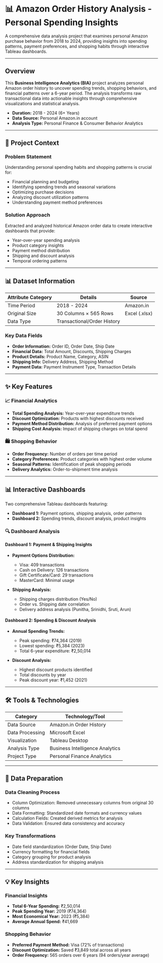 # 📊 Amazon Order History Analysis - Personal Spending Insights

A comprehensive data analysis project that examines personal Amazon purchase behavior from 2018 to 2024, providing insights into spending patterns, payment preferences, and shopping habits through interactive Tableau dashboards.

---

## Overview

This **Business Intelligence Analytics (BIA)** project analyzes personal Amazon order history to uncover spending trends, shopping behaviors, and financial patterns over a 6-year period. The analysis transforms raw transactional data into actionable insights through comprehensive visualizations and statistical analysis.

- **Duration:** 2018 - 2024 (6+ Years)  
- **Data Source:** Personal Amazon.in account  
- **Analysis Type:** Personal Finance & Consumer Behavior Analytics

---

## 🎯 Project Context

### Problem Statement

Understanding personal spending habits and shopping patterns is crucial for:

- Financial planning and budgeting  
- Identifying spending trends and seasonal variations  
- Optimizing purchase decisions  
- Analyzing discount utilization patterns  
- Understanding payment method preferences  

### Solution Approach

Extracted and analyzed historical Amazon order data to create interactive dashboards that provide:

- Year-over-year spending analysis  
- Product category insights  
- Payment method distribution  
- Shipping and discount analysis  
- Temporal ordering patterns  

---

## 📊 Dataset Information

| Attribute Category | Details                   | Source          |
|--------------------|---------------------------|-----------------|
| Time Period        | 2018 - 2024               | Amazon.in       |
| Original Size      | 30 Columns × 565 Rows     | Excel (.xlsx)   |
| Data Type          | Transactional/Order History|                 |

### Key Data Fields

- **Order Information:** Order ID, Order Date, Ship Date  
- **Financial Data:** Total Amount, Discounts, Shipping Charges  
- **Product Details:** Product Name, Category, ASIN  
- **Shipping Info:** Delivery Address, Shipping Method  
- **Payment Data:** Payment Instrument Type, Transaction Details  

---

## ✨ Key Features

### 📈 Financial Analytics

- **Total Spending Analysis:** Year-over-year expenditure trends  
- **Discount Optimization:** Products with highest discounts received  
- **Payment Method Distribution:** Analysis of preferred payment options  
- **Shipping Cost Analysis:** Impact of shipping charges on total spend  

### 🛍️ Shopping Behavior

- **Order Frequency:** Number of orders per time period  
- **Category Preferences:** Product categories with highest order volume  
- **Seasonal Patterns:** Identification of peak shopping periods  
- **Delivery Analytics:** Order-to-shipment time analysis  

---

## 📊 Interactive Dashboards

Two comprehensive Tableau dashboards featuring:

- **Dashboard 1:** Payment options, shipping analysis, order patterns  
- **Dashboard 2:** Spending trends, discount analysis, product insights  

### 🔍 Dashboard Analysis

#### Dashboard 1: Payment & Shipping Insights

- **Payment Options Distribution:**  
  - Visa: 409 transactions  
  - Cash on Delivery: 126 transactions  
  - Gift Certificate/Card: 29 transactions  
  - MasterCard: Minimal usage  

- **Shipping Analysis:**  
  - Shipping charges distribution (Yes/No)  
  - Order vs. Shipping date correlation  
  - Delivery address analysis (Punitha, Srinidhi, Sruti, Arun)  

#### Dashboard 2: Spending & Discount Analysis

- **Annual Spending Trends:**  
  - Peak spending: ₹74,364 (2019)  
  - Lowest spending: ₹5,384 (2023)  
  - Total 6-year expenditure: ₹2,50,014  

- **Discount Analysis:**  
  - Highest discount products identified  
  - Total discounts by year  
  - Peak discount year: ₹1,452 (2021)  

---

## 🛠 Tools & Technologies

| Category          | Technology/Tool        |
|-------------------|-----------------------|
| Data Source       | Amazon.in Order History|
| Data Processing   | Microsoft Excel        |
| Visualization     | Tableau Desktop        |
| Analysis Type     | Business Intelligence Analytics |
| Project Type      | Personal Finance Analytics |

---

## 🔧 Data Preparation

### Data Cleaning Process

- Column Optimization: Removed unnecessary columns from original 30 columns  
- Data Formatting: Standardized date formats and currency values  
- Calculation Fields: Created derived metrics for analysis  
- Data Validation: Ensured data consistency and accuracy  

### Key Transformations

- Date field standardization (Order Date, Ship Date)  
- Currency formatting for financial fields  
- Category grouping for product analysis  
- Address standardization for shipping analysis  

---

## 💡 Key Insights

### Financial Insights

- **Total 6-Year Spending:** ₹2,50,014  
- **Peak Spending Year:** 2019 (₹74,364)  
- **Most Economical Year:** 2023 (₹5,384)  
- **Average Annual Spend:** ₹41,669  

### Shopping Behavior

- **Preferred Payment Method:** Visa (72% of transactions)  
- **Discount Optimization:** Saved ₹3,849 total across all years  
- **Order Frequency:** 565 orders over 6 years (94 orders/year average)  
